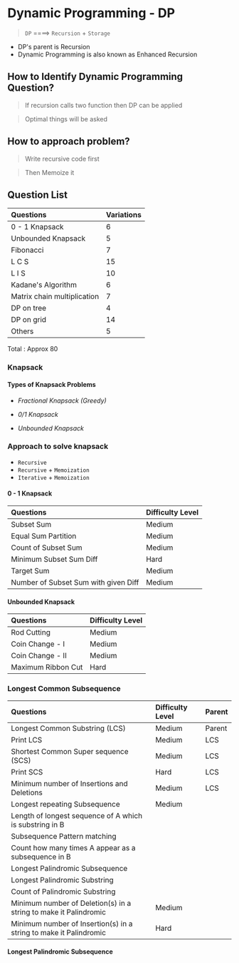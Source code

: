 # Dynamic Programming - DP #

> `DP` ====> `Recursion` + `Storage`

* DP's parent is Recursion
* Dynamic Programming is also known as Enhanced Recursion

## How to Identify Dynamic Programming Question? ##

> If recursion calls two function then DP can be applied

> Optimal things will be asked

## How to approach problem? ##

> Write recursive code first

> Then Memoize it

## Question List ##

| Questions                   | Variations |
|:----------------------------|:-----------|
| 0 - 1 Knapsack              | 6          |
| Unbounded Knapsack          | 5          |
| Fibonacci                   | 7          |
| L C S                       | 15         |
| L I S                       | 10         |
| Kadane's Algorithm          | 6          |
| Matrix chain multiplication | 7          |
| DP on tree                  | 4          |
| DP on grid                  | 14         |
| Others                      | 5          |

Total : Approx 80

### Knapsack ###

#### Types of Knapsack Problems ####
* *Fractional Knapsack (Greedy)*

* *0/1 Knapsack*

* *Unbounded Knapsack*

### Approach to solve knapsack ###

* `Recursive`
* `Recursive` + `Memoization`
* `Iterative` + `Memoization`

#### 0 - 1 Knapsack ####
| Questions                            | Difficulty Level |
|:-------------------------------------|:-----------------|
| Subset Sum                           | Medium           |
| Equal Sum Partition                  | Medium           |
| Count of Subset Sum                  | Medium           |
| Minimum Subset Sum Diff              | Hard             |
| Target Sum                           | Medium           |
| Number of Subset Sum with given Diff | Medium           |

#### Unbounded Knapsack ####
| Questions                            | Difficulty Level |
|:-------------------------------------|:-----------------|
| Rod Cutting                          | Medium           |
| Coin Change - I                      | Medium           |
| Coin Change - II                     | Medium           |
| Maximum Ribbon Cut                   | Hard             |

### Longest Common Subsequence ### 

| Questions                                                         | Difficulty Level | Parent |
|:------------------------------------------------------------------|:-----------------|:-------|
| Longest Common Substring (LCS)                                    | Medium           | Parent |
| Print LCS                                                         | Medium           | LCS    |
| Shortest Common Super sequence (SCS)                              | Medium           | LCS    |
| Print SCS                                                         | Hard             | LCS    |
| Minimum number of Insertions and Deletions                        | Medium           | LCS    |
| Longest repeating Subsequence                                     | Medium           |        |
| Length of longest sequence of A which is substring in B           |                  |        |
| Subsequence Pattern matching                                      |                  |        |
| Count how many times A appear as a subsequence in B               |                  |        |
| Longest Palindromic Subsequence                                   |                  |        |
| Longest Palindromic Substring                                     |                  |        |
| Count of Palindromic Substring                                    |                  |        |
| Minimum number of Deletion(s) in a string to make it Palindromic  | Medium           |        |
| Minimum number of Insertion(s) in a string to make it Palindromic | Hard             |        |

#### Longest Palindromic Subsequence ####

